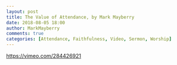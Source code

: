```yaml
---
layout: post
title: The Value of Attendance, by Mark Mayberry
date: 2018-08-05 18:00
author: MarkMayberry
comments: true
categories: [Attendance, Faithfulness, Video, Sermon, Worship]
---
```

https://vimeo.com/284426921
